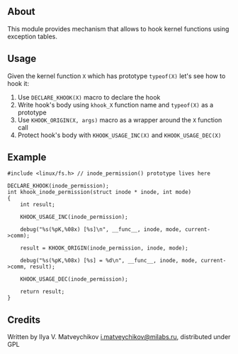 ## About


This module provides mechanism that allows to hook kernel functions using exception tables.

## Usage

Given the kernel function `X` which has prototype `typeof(X)` let's see how to hook it:

1. Use `DECLARE_KHOOK(X)` macro to declare the hook
2. Write hook's body using `khook_X` function name and `typeof(X)` as a prototype
3. Use `KHOOK_ORIGIN(X, args)` macro as a wrapper around the `X` function call
4. Protect hook's body with `KHOOK_USAGE_INC(X)` and `KHOOK_USAGE_DEC(X)`


## Example

```
#include <linux/fs.h> // inode_permission() prototype lives here

DECLARE_KHOOK(inode_permission);
int khook_inode_permission(struct inode * inode, int mode)
{
	int result;

	KHOOK_USAGE_INC(inode_permission);

	debug("%s(%pK,%08x) [%s]\n", __func__, inode, mode, current->comm);

	result = KHOOK_ORIGIN(inode_permission, inode, mode);

	debug("%s(%pK,%08x) [%s] = %d\n", __func__, inode, mode, current->comm, result);

	KHOOK_USAGE_DEC(inode_permission);

	return result;
}
```

## Credits

Written by Ilya V. Matveychikov <i.matveychikov@milabs.ru>, distributed under GPL
